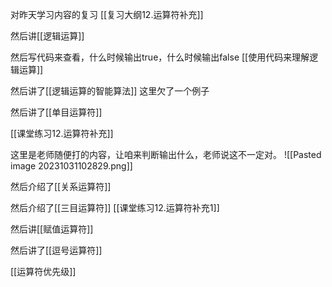 对昨天学习内容的复习
[[复习大纲12.运算符补充]]

然后讲[[逻辑运算]]

然后写代码来查看，什么时候输出true，什么时候输出false
[[使用代码来理解逻辑运算]]

然后讲了[[逻辑运算的智能算法]]
这里欠了一个例子

然后讲了[[单目运算符]]

[[课堂练习12.运算符补充]]

这里是老师随便打的内容，让咱来判断输出什么，老师说这不一定对。
![[Pasted image 20231031102829.png]]

然后介绍了[[关系运算符]]

然后介绍了[[三目运算符]]
[[课堂练习12.运算符补充1]]

然后讲[[赋值运算符]]

然后讲了[[逗号运算符]]

[[运算符优先级]]

